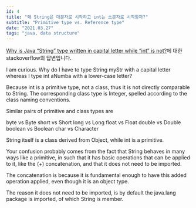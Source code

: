 ```yaml
---
id: 4
title: "왜 String은 대문자로 시작하고 int는 소문자로 시작할까?"
subtitle: "Primitive type vs. Reference type"
date: "2021.03.27"
tags: "java, data structure"
---
```


[Why is Java “String” type written in capital letter while “int” is not?](https://stackoverflow.com/questions/4006302/why-is-java-string-type-written-in-capital-letter-while-int-is-not)에 대한 stackoverflow의 답변입니다.

I am curious. Why do I have to type String myStr with a capital letter whereas I type int aNumba with a lower-case letter?

Because int is a primitive type, not a class, thus it is not directly comparable to String. The corresponding class type is Integer, spelled according to the class naming conventions.

Similar pairs of primitive and class types are

byte vs Byte
short vs Short
long vs Long
float vs Float
double vs Double
boolean vs Boolean
char vs Character


String itself is a class derived from Object, while int is a primitive.

Your confusion probably comes from the fact that String behaves in many ways like a primitive, in such that it has basic operations that can be applied to it, like the (+) concatenation, and that it does not need to be imported.

The concatenation is because it is fundamental enough to have this added operation applied, even though it is an object type.

The reason it does not need to be imported, is by default the java.lang package is imported, of which String is member.
